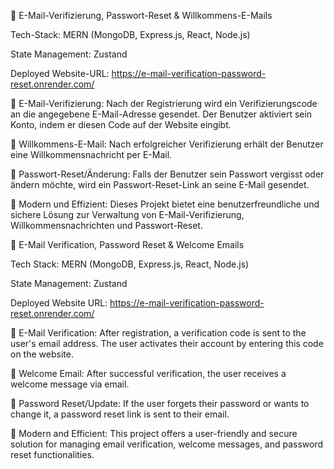 📧 E-Mail-Verifizierung, Passwort-Reset & Willkommens-E-Mails

Tech-Stack: MERN (MongoDB, Express.js, React, Node.js)

State Management: Zustand

Deployed Website-URL: https://e-mail-verification-password-reset.onrender.com/

🔹 E-Mail-Verifizierung:
Nach der Registrierung wird ein Verifizierungscode an die angegebene E-Mail-Adresse gesendet. Der Benutzer aktiviert sein Konto, indem er diesen Code auf der Website eingibt.

🔹 Willkommens-E-Mail:
Nach erfolgreicher Verifizierung erhält der Benutzer eine Willkommensnachricht per E-Mail.

🔹 Passwort-Reset/Änderung:
Falls der Benutzer sein Passwort vergisst oder ändern möchte, wird ein Passwort-Reset-Link an seine E-Mail gesendet.

🚀 Modern und Effizient:
Dieses Projekt bietet eine benutzerfreundliche und sichere Lösung zur Verwaltung von E-Mail-Verifizierung, Willkommensnachrichten und Passwort-Reset.






📧 E-Mail Verification, Password Reset & Welcome Emails

Tech Stack: MERN (MongoDB, Express.js, React, Node.js)

State Management: Zustand

Deployed Website URL: https://e-mail-verification-password-reset.onrender.com/

🔹 E-Mail Verification: After registration, a verification code is sent to the user's email address. The user activates their account by entering this code on the website.

🔹 Welcome Email: After successful verification, the user receives a welcome message via email.

🔹 Password Reset/Update: If the user forgets their password or wants to change it, a password reset link is sent to their email.

🚀 Modern and Efficient: This project offers a user-friendly and secure solution for managing email verification, welcome messages, and password reset functionalities.
